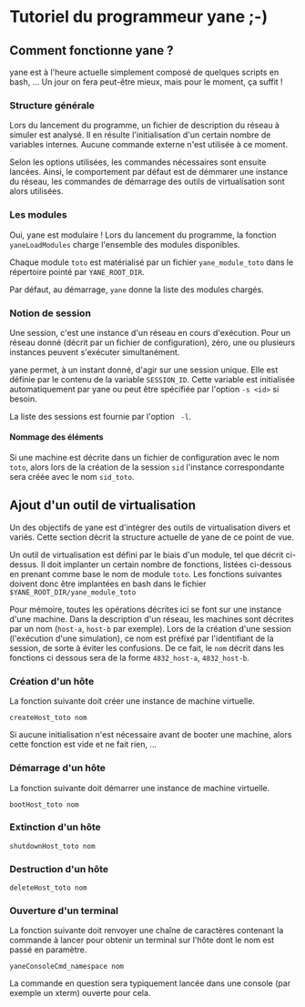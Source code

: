 # Tutoriel du programmeur yane ;-)

## Comment fonctionne yane ?

yane est à l'heure actuelle simplement composé de quelques scripts en
bash, ... Un jour on fera peut-être mieux, mais pour le moment, ça
suffit !

### Structure générale

Lors du lancement du programme, un fichier de description du réseau à
simuler est analysé. Il en résulte l'initialisation d'un certain
nombre de variables internes. Aucune commande externe n'est utilisée à
ce moment.

Selon les options utilisées, les commandes nécessaires sont ensuite
lancées. Ainsi, le comportement par défaut est de démmarer une
instance du réseau, les commandes de démarrage des outils de
virtualisation sont alors utilisées.

### Les modules

Oui, yane est modulaire ! Lors du lancement du programme, la fonction
`yaneLoadModules` charge l'ensemble des modules disponibles.

Chaque module `toto` est matérialisé par un fichier `yane_module_toto`
dans le répertoire pointé par `YANE_ROOT_DIR`.

Par défaut, au démarrage, `yane` donne la liste des modules chargés.

### Notion de session

Une session, c'est une instance d'un réseau en cours d'exécution. Pour
un réseau donné (décrit par un fichier de configuration), zéro, une ou
plusieurs instances peuvent s'exécuter simultanément.

yane permet, à un instant donné, d'agir sur une session unique. Elle
est définie par le contenu de la variable `SESSION_ID`. Cette variable
est initialisée automatiquement par yane ou peut être spécifiée par
l'option `-s <id>` si besoin.

La liste des sessions est fournie par l'option ` -l`.

#### Nommage des éléments

Si une machine est décrite dans un fichier de configuration avec le
nom `toto`, alors lors de la création de la session `sid` l'instance
correspondante sera créée avec le nom `sid_toto`.

## Ajout d'un outil de virtualisation

Un des objectifs de yane est d'intégrer des outils de virtualisation
divers et variés. Cette section décrit la structure actuelle de yane
de ce point de vue.

Un outil de virtualisation est défini par le biais d'un module, tel
que décrit ci-dessus. Il doit implanter un certain nombre de
fonctions, listées ci-dessous en prenant comme base le nom de module
`toto`. Les fonctions suivantes doivent donc être implantées en bash
dans le fichier `$YANE_ROOT_DIR/yane_module_toto`

Pour mémoire, toutes les opérations décrites ici se font sur une
instance d'une machine. Dans la description d'un réseau, les machines
sont décrites par un nom (`host-a`, `host-b` par exemple). Lors de la
création d'une session (l'exécution d'une simulation), ce nom est
préfixé par l'identifiant de la session, de sorte à éviter les
confusions. De ce fait, le `nom` décrit dans les fonctions ci dessous
sera de la forme `4832_host-a`, `4832_host-b`.

### Création d'un hôte

La fonction suivante doit créer une instance de machine virtuelle.

```createHost_toto nom```

Si aucune initialisation n'est nécessaire avant de booter une machine,
alors cette fonction est vide et ne fait rien, ...

### Démarrage d'un hôte

La fonction suivante doit démarrer une instance de machine virtuelle.

```bootHost_toto nom```

### Extinction d'un hôte

```shutdownHost_toto nom```

### Destruction d'un hôte

```deleteHost_toto nom```

### Ouverture d'un terminal

La fonction suivante doit renvoyer une chaîne de caractères contenant
la commande à lancer pour obtenir un terminal sur l'hôte dont le nom
est passé en paramètre.

```yaneConsoleCmd_namespace nom```

La commande en question sera typiquement lancée dans une console
(par exemple un xterm) ouverte pour cela.


